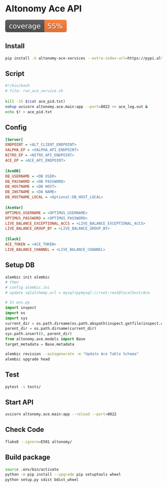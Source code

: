 # Altonomy Ace API
![coverage-badge](/tests/test_helpers/coverage.svg)

## Install
```sh
pip install -U altonomy-ace-services --extra-index-url=https://pypi.altono.me
```

## Script
```sh
#!/bin/bash
# file: run_ace_service.sh

kill -15 $(cat ace_pid.txt)
nohup uvicorn altonomy.ace.main:app --port=8022 >> ace_log.out &
echo $! > ace_pid.txt
```

## Config
```ini
[Server]
ENDPOINT = <ALT_CLIENT_ENDPOINT>
XALPHA_EP = <XALPHA_API_ENDPOINT>
NITRO_EP = <NITRO_API_ENDPOINT>
ACE_EP = <ACE_API_ENDPOINT>

[AceDB]
DB_USERNAME = <DB USER>
DB_PASSWORD = <DB PASSWORD>
DB_HOSTNAME = <DB HOST>
DB_INSTNAME = <DA NAME>
DB_HOSTNAME_LOCAL = <Optional:DB_HOST_LOCAL>

[AceVar]
OPTIMUS_USERNAME = <OPTIMUS_USERNAME>
OPTIMUS_PASSWORD = <OPTIMUS_PASSWORD>
LIVE_BALANCE_EXCEPTIONAL_ACCS = <LIVE_BALANCE_EXCEPTIONAL_ACCS>
LIVE_BALANCE_GROUP_BY = <LIVE_BALANCE_GROUP_BY>

[Slack]
ACE_TOKEN = <ACE_TOKEN>
LIVE_BALANCE_CHANNEL = <LIVE_BALANCE_CHANNEL>
```

## Setup DB
```sh
alembic init alembic
# then
# config alembic.ini
# update sqlalchemy.url = mysql+pymysql://root:root@localhost/Ace
```

```python
# In env.py
import inspect
import os
import sys
current_dir = os.path.dirname(os.path.abspath(inspect.getfile(inspect.currentframe())))
parent_dir = os.path.dirname(current_dir)
sys.path.insert(0, parent_dir)
from altonomy.ace.models import Base
target_metadata = Base.metadata
```

```sh
alembic revision --autogenerate -m "Update Ace Table Schema"
alembic upgrade head
```

## Test
```sh
pytest -s tests/
```

## Start API
```sh
uvicorn altonomy.ace.main:app --reload --port=8022
```

## Check Code
```sh
flake8 --ignore=E501 altonomy/
```

## Build package
```sh
source .env/bin/activate
python -m pip install --upgrade pip setuptools wheel
python setup.py sdist bdist_wheel
```
